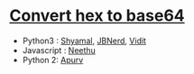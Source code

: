 # [Convert hex to base64](http://cryptopals.com/sets/1/challenges/1)

* Python3 : [Shyamal](https://github.com/svaderia/SIG_Cryptography/blob/master/Cryptopal/Problem_1/Shyamal/solution.py), [JBNerd](https://github.com/jbnerd/SIG_Cryptography/blob/master/Cryptopal/Problem_1/JBNerd/convert.py), [Vidit](https://github.com/viditjain08/SIG_Cryptography/blob/abc/Cryptopal/Problem_1/Vidit/solution_set1_problem1.py)
* Javascript : [Neethu](https://github.com/Roboneet/SIG_Cryptography/blob/neethu/Cryptopal/Problem_1/Neethu/convert_hex_to_base64.js)
* Python 2: [Apurv](https://github.com/Apurv-Bajaj/SIG_Cryptography/blob/master/Cryptopal/Problem_1/Apurv/solution.py)
